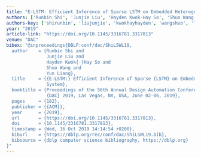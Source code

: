 ```yaml
---
title: "E-LSTM: Efficient Inference of Sparse LSTM on Embedded Heterogeneous System"
authors: ['Runbin Shi', 'Junjie Liu', 'Hayden Kwok-Hay So', 'Shuo Wang', 'Yun Liang 0001']
authors-key: ['shirunbin', 'liujunjie', 'kwokhayhayden', 'wangshuo', 'liangyun']
year: "2019"
article-link: "https://doi.org/10.1145/3316781.3317813"
venue: "DAC"
bibex: "@inproceedings{DBLP:conf/dac/ShiLSWL19,
  author    = {Runbin Shi and
               Junjie Liu and
               Hayden Kwok{-}Hay So and
               Shuo Wang and
               Yun Liang},
  title     = {{E-LSTM:} Efficient Inference of Sparse {LSTM} on Embedded Heterogeneous
               System},
  booktitle = {Proceedings of the 56th Annual Design Automation Conference 2019,
               {DAC} 2019, Las Vegas, NV, USA, June 02-06, 2019},
  pages     = {182},
  publisher = {{ACM}},
  year      = {2019},
  url       = {https://doi.org/10.1145/3316781.3317813},
  doi       = {10.1145/3316781.3317813},
  timestamp = {Wed, 16 Oct 2019 14:14:54 +0200},
  biburl    = {https://dblp.org/rec/conf/dac/ShiLSWL19.bib},
  bibsource = {dblp computer science bibliography, https://dblp.org}
}"
---
```

